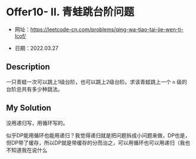 # Offer10- II. 青蛙跳台阶问题
- 网址：https://leetcode-cn.com/problems/qing-wa-tiao-tai-jie-wen-ti-lcof/

- 日期：2022.03.27

  

## Description

一只青蛙一次可以跳上1级台阶，也可以跳上2级台阶。求该青蛙跳上一个 `n` 级的台阶总共有多少种跳法。



## My Solution

没用递归写，用循环写的。

似乎DP能用循环也能用递归？我觉得递归就是把问题拆成小问题来做，DP也是，但DP带了缓存，所以DP就是带缓存的分而治之，可以用循环也可以用递归（我也不知道我在说什么
